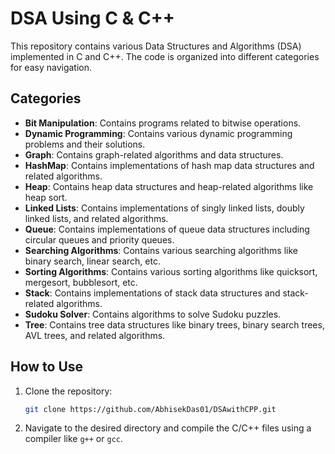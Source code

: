 # DSA Using C & C++

This repository contains various Data Structures and Algorithms (DSA) implemented in C and C++. The code is organized into different categories for easy navigation.



## Categories

- **Bit Manipulation**: Contains programs related to bitwise operations.
- **Dynamic Programming**: Contains various dynamic programming problems and their solutions.
- **Graph**: Contains graph-related algorithms and data structures.
- **HashMap**: Contains implementations of hash map data structures and related algorithms.
- **Heap**: Contains heap data structures and heap-related algorithms like heap sort.
- **Linked Lists**: Contains implementations of singly linked lists, doubly linked lists, and related algorithms.
- **Queue**: Contains implementations of queue data structures including circular queues and priority queues.
- **Searching Algorithms**: Contains various searching algorithms like binary search, linear search, etc.
- **Sorting Algorithms**: Contains various sorting algorithms like quicksort, mergesort, bubblesort, etc.
- **Stack**: Contains implementations of stack data structures and stack-related algorithms.
- **Sudoku Solver**: Contains algorithms to solve Sudoku puzzles.
- **Tree**: Contains tree data structures like binary trees, binary search trees, AVL trees, and related algorithms.

## How to Use

1. Clone the repository:
    ```sh
    git clone https://github.com/AbhisekDas01/DSAwithCPP.git
    ```
2. Navigate to the desired directory and compile the C/C++ files using a compiler like `g++` or `gcc`.


